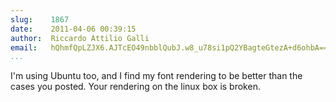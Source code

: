 ```yaml
---
slug:    1867
date:    2011-04-06 00:39:15
author:  Riccardo Attilio Galli
email:   hQhmfQpLZJX6.AJTcEO49nbblQubJ.w8_u78si1pQ2YBagteGtezA+d6ohbA==
...
```


I'm using Ubuntu too, and I find my font rendering to be better than
the cases you posted.  Your rendering on the linux box is broken.

